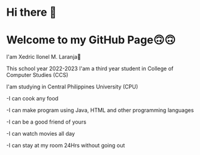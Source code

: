 <!DOCTYPE html>
<html>
  <head>
    <title>XEDDHIEE</title>
  </head>
  <body>
    <h1>Hi there 👋</h1>
    <h1>Welcome to my GitHub Page🙃🙃</h1>
    <p>I'am Xedric llonel M. Laranja🤗</p>
    <p>This school year 2022-2023 I'am a third year student in College of Computer Studies (CCS)</p>
    <p>I'am studying in Central Philippines University (CPU)</p>
    <p>-I can cook any food</p>
    <p>-I can make program using Java, HTML and other programming languages</p>
    <p>-I can be a good friend of yours</p>
    <p>-I can watch movies all day</p>
    <p>-I can stay at my room 24Hrs without going out</p>
  </body>
</html>
